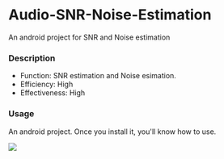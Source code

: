 # Audio-SNR-Noise-Estimation
An android project for SNR and Noise estimation

### Description
* Function: SNR estimation and Noise esimation.
* Efficiency: High
* Effectiveness: High

### Usage
An android project. Once you install it, you'll know how to use.

![](http://cdn.duitang.com/uploads/item/201410/13/20141013151358_VerC8.thumb.224_0.gif)

